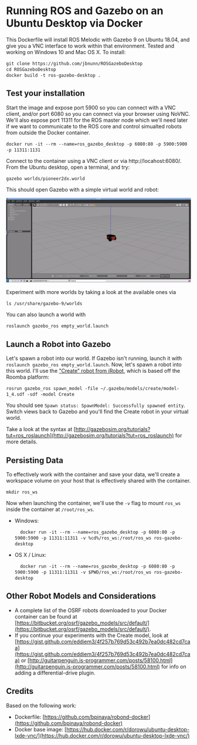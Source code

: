 # Running ROS and Gazebo on an Ubuntu Desktop via Docker

This Dockerfile will install ROS Melodic with Gazebo 9 on Ubuntu 18.04, and give you a VNC interface to work within that environment. Tested and working on Windows 10 and Mac OS X. To install:

    git clone https://github.com/jbnunn/ROSGazeboDesktop
    cd ROSGazeboDesktop
    docker build -t ros-gazebo-desktop .
    
## Test your installation

Start the image and expose port 5900 so you can connect with a VNC client, and/or port 6080 so you can connect via your browser using NoVNC. We'll also expose port 11311 for the ROS master node which we'll need later if we want to communicate to the ROS core and control simualted robots from outside the Docker container.

    docker run -it --rm --name=ros_gazebo_desktop -p 6080:80 -p 5900:5900 -p 11311:1131

Connect to the container using a VNC client or via http://locahost:6080/. From the Ubuntu desktop, open a terminal, and try:

    gazebo worlds/pioneer2dx.world

This should open Gazebo with a simple virtual world and robot:

![Gazebo](./gazebo.png)

Experiment with more worlds by taking a look at the available ones via

    ls /usr/share/gazebo-9/worlds

You can also launch a world with

    roslaunch gazebo_ros empty_world.launch

## Launch a Robot into Gazebo

Let's spawn a robot into our world. If Gazebo isn't running, launch it with `roslaunch gazebo_ros empty_world.launch`. Now, let's spawn a robot into this world. I'll use the ["Create" robot from iRobot](https://www.irobot.com/about-irobot/stem/create-2), which is based off the Roomba platform:

    rosrun gazebo_ros spawn_model -file ~/.gazebo/models/create/model-1_4.sdf -sdf -model Create

You should see `Spawn status: SpawnModel: Successfully spawned entity`. Switch views back to Gazebo and you'll find the Create robot in your virtual world.  

Take a look at the syntax at [http://gazebosim.org/tutorials?tut=ros_roslaunch](http://gazebosim.org/tutorials?tut=ros_roslaunch) for more details.

## Persisting Data

To effectively work with the container and save your data, we'll create a workspace volume on your host that is effectively shared with the container.

    mkdir ros_ws

Now when launching the container, we'll use the `-v` flag to mount `ros_ws` inside the container at `/root/ros_ws`.

* Windows:

        docker run -it --rm --name=ros_gazebo_desktop -p 6080:80 -p 5900:5900 -p 11311:11311 -v %cd%/ros_ws:/root/ros_ws ros-gazebo-desktop

* OS X / Linux:

        docker run -it --rm --name=ros_gazebo_desktop -p 6080:80 -p 5900:5900 -p 11311:11311 -v $PWD/ros_ws:/root/ros_ws ros-gazebo-desktop    

## Other Robot Models and Considerations

* A complete list of the OSRF robots downloaded to your Docker container can be found at [https://bitbucket.org/osrf/gazebo_models/src/default/](https://bitbucket.org/osrf/gazebo_models/src/default/). 
* If you continue your experiments with the Create model, look at [https://gist.github.com/eddiem3/4f257b769d53c492b7ea0dc482cd7caa](https://gist.github.com/eddiem3/4f257b769d53c492b7ea0dc482cd7caa) or [http://guitarpenguin.is-programmer.com/posts/58100.html](http://guitarpenguin.is-programmer.com/posts/58100.html) for info on adding a differential-drive plugin.

## Credits

Based on the following work:

* Dockerfile: [https://github.com/bpinaya/robond-docker](https://github.com/bpinaya/robond-docker)
* Docker base image: [https://hub.docker.com/r/dorowu/ubuntu-desktop-lxde-vnc/](https://hub.docker.com/r/dorowu/ubuntu-desktop-lxde-vnc/)